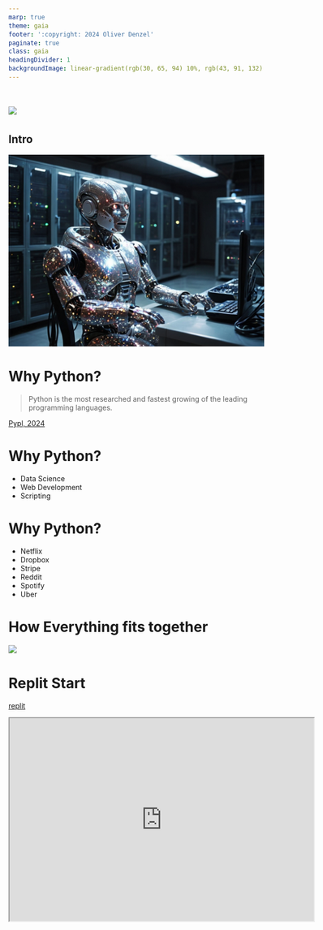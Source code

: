 ```yaml
---
marp: true
theme: gaia
footer: ':copyright: 2024 Oliver Denzel'
paginate: true
class: gaia
headingDivider: 1
backgroundImage: linear-gradient(rgb(30, 65, 94) 10%, rgb(43, 91, 132) 90%);
---
```

<!-- _paginate: skip -->
<!-- _class: gaia lead -->
# ![](https://www.python.org/static/img/python-logo@2x.png)
## Intro
![bg left:40%](../img/robot4.jpg)

# Why Python?
> Python is the most researched and fastest growing of the leading programming languages.

[Pypl, 2024](https://pypl.github.io/PYPL.html)

# Why Python?
* Data Science
* Web Development
* Scripting

# Why Python?
* Netflix
* Dropbox
* Stripe
* Reddit
* Spotify
* Uber

# How Everything fits together
[![](https://mermaid.ink/img/pako:eNpVjk0KwjAQha8SZm09QAQX6koUpAVX2YRm2gSbSRgni1J6dwMq6O57PzzeAn1yCBpGttmrS7szdAjkkFXT7NW55Fk-fJvFJ6p5i3kK8u_du-2xDv2asIGIHG1wdX4xpJQB8RjRgK7oLD8MGFprzxZJ3Uw9aOGCG-BURg96sNOzqpKdFTwFWz_GbwVdkMTX9_k-0RBGWF8-i0Sr?type=png)](https://mermaid-js.github.io/mermaid-live-editor//edit#pako:eNpVjk0KwjAQha8SZm09QAQX6koUpAVX2YRm2gSbSRgni1J6dwMq6O57PzzeAn1yCBpGttmrS7szdAjkkFXT7NW55Fk-fJvFJ6p5i3kK8u_du-2xDv2asIGIHG1wdX4xpJQB8RjRgK7oLD8MGFprzxZJ3Uw9aOGCG-BURg96sNOzqpKdFTwFWz_GbwVdkMTX9_k-0RBGWF8-i0Sr)

# Replit Start
[replit](https://replit.com/@OliverDenzelHFU/HelloWorld?v=1)
<iframe src="https://replit.com/@OliverDenzelHFU/HelloWorld?embed=true" width="600" height="400"></iframe>